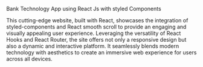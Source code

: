 Bank Technology App using React Js with styled Components

This cutting-edge website, built with React, showcases the integration of styled-components and React smooth scroll to provide an engaging and visually appealing user experience. Leveraging the versatility of React Hooks and React Router, the site offers not only a responsive design but also a dynamic and interactive platform. It seamlessly blends modern technology with aesthetics to create an immersive web experience for users across all devices.

